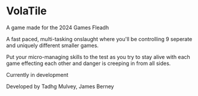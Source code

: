 # VolaTile
A game made for the 2024 Games Fleadh

A fast paced, multi-tasking onslaught where you'll be controlling 9 seperate and uniquely different smaller games.

Put your micro-managing skills to the test as you try to stay alive with each game effecting each other
and danger is creeping in from all sides.

Currently in development

Developed by Tadhg Mulvey, James Berney
